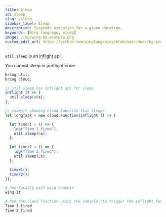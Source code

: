 ```yaml
---
title: Sleep
id: sleep
slug: /sleep
sidebar_label: Sleep
description: Suspends execution for a given duration.
keywords: [Wing language, sleep]
image: /img/wing-by-example.png
custom_edit_url: https://github.com/winglang/wing/blob/main/docs/by-example/20-sleep.md
---
```


`util.sleep` is an [inflight](/docs/concepts/inflights) api.

You cannot sleep in preflight code.

```js playground example title="main.w"
bring util;
bring cloud;

// util.sleep has inflight api for sleep
inflight () => {
  util.sleep(40s);
};

// example showing cloud function that sleeps
let longTask = new cloud.Function(inflight () => {

  let timer1 = () => {
    log("Time 1 fired");
    util.sleep(5s);
  };

  let timer2 = () => {
    log("Time 2 fired");
    util.sleep(2s);
  };

  timer1();
  timer2();
});

```

```bash title="Wing console output"
# Run locally with wing console
wing it

# Run the cloud function using the console (to trigger the inflight function)
Time 1 fired
Time 2 fired
```